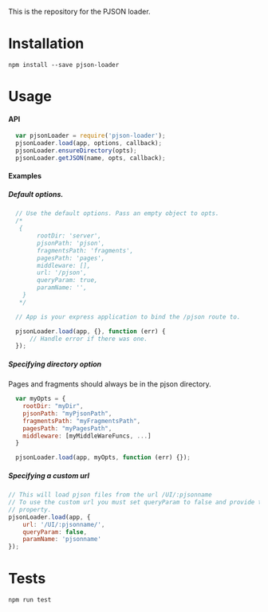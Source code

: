 This is the repository for the PJSON loader.

# Installation
  `npm install --save pjson-loader`

# Usage

#### API
```javascript
  var pjsonLoader = require('pjson-loader');
  pjsonLoader.load(app, options, callback);
  pjsonLoader.ensureDirectory(opts);
  pjsonLoader.getJSON(name, opts, callback);
```

#### Examples
##### Default options.
```javascript
  // Use the default options. Pass an empty object to opts.
  /*
   {
        rootDir: 'server',
        pjsonPath: 'pjson',
        fragmentsPath: 'fragments',
        pagesPath: 'pages',
        middleware: [],
        url: '/pjson',
        queryParam: true,
        paramName: '',
    }
   */

  // App is your express application to bind the /pjson route to.

  pjsonLoader.load(app, {}, function (err) {
      // Handle error if there was one.
  });
```
##### Specifying directory option
Pages and fragments should always be in the pjson directory.
```javascript
  var myOpts = {
    rootDir: "myDir",
    pjsonPath: "myPjsonPath",
    fragmentsPath: "myFragmentsPath",
    pagesPath: "myPagesPath",
    middleware: [myMiddleWareFuncs, ...]
  }

  pjsonLoader.load(app, myOpts, function (err) {});
```

##### Specifying a custom url
```javascript
// This will load pjson files from the url /UI/:pjsonname
// To use the custom url you must set queryParam to false and provide the paramName
// property.
pjsonLoader.load(app, {
    url: '/UI/:pjsonname/',
    queryParam: false,
    paramName: 'pjsonname'
});
```

# Tests
  `npm run test`
